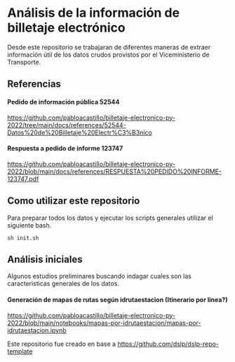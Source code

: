 # Análisis de la información de billetaje electrónico

Desde este repositorio se trabajaran de diferentes maneras de extraer información útil de los datos crudos provistos por el Viceministerio de Transporte.

## Referencias

#### Pedido de información pública 52544
https://github.com/pabloacastillo/billetaje-electronico-py-2022/tree/main/docs/references/52544-Datos%20de%20Billetaje%20Electr%C3%B3nico

#### Respuesta a pedido de informe 123747
https://github.com/pabloacastillo/billetaje-electronico-py-2022/blob/main/docs/references/RESPUESTA%20PEDIDO%20INFORME-123747.pdf

## Como utilizar este repositorio

Para preparar todos los datos y ejecutar los scripts generales utilizar el siguiente bash.

```
sh init.sh
```

## Análisis iniciales

Algunos estudios preliminares buscando indagar cuales son las caracteristicas generales de los datos.


#### Generación de mapas de rutas según idrutaestacion (Itinerario por linea?)
https://github.com/pabloacastillo/billetaje-electronico-py-2022/blob/main/notebooks/mapas-por-idrutaestacion/mapas-por-idrutaestacion.ipynb

Este repositorio fue creado en base a https://github.com/dslp/dslp-repo-template